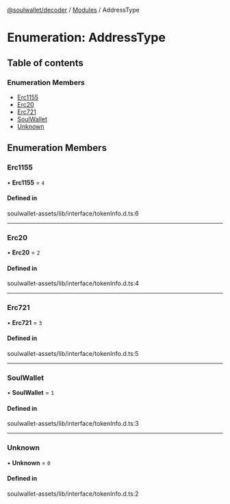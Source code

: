 [@soulwallet/decoder](../README.md) / [Modules](../modules.md) / AddressType

# Enumeration: AddressType

## Table of contents

### Enumeration Members

- [Erc1155](AddressType.md#erc1155)
- [Erc20](AddressType.md#erc20)
- [Erc721](AddressType.md#erc721)
- [SoulWallet](AddressType.md#soulwallet)
- [Unknown](AddressType.md#unknown)

## Enumeration Members

### Erc1155

• **Erc1155** = ``4``

#### Defined in

soulwallet-assets/lib/interface/tokenInfo.d.ts:6

___

### Erc20

• **Erc20** = ``2``

#### Defined in

soulwallet-assets/lib/interface/tokenInfo.d.ts:4

___

### Erc721

• **Erc721** = ``3``

#### Defined in

soulwallet-assets/lib/interface/tokenInfo.d.ts:5

___

### SoulWallet

• **SoulWallet** = ``1``

#### Defined in

soulwallet-assets/lib/interface/tokenInfo.d.ts:3

___

### Unknown

• **Unknown** = ``0``

#### Defined in

soulwallet-assets/lib/interface/tokenInfo.d.ts:2
